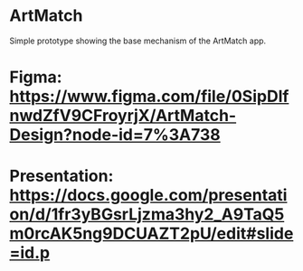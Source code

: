 # ArtMatch

Simple prototype showing the base mechanism of the ArtMatch app. 

# Figma: https://www.figma.com/file/0SipDlfnwdZfV9CFroyrjX/ArtMatch-Design?node-id=7%3A738 
# Presentation: https://docs.google.com/presentation/d/1fr3yBGsrLjzma3hy2_A9TaQ5m0rcAK5ng9DCUAZT2pU/edit#slide=id.p

